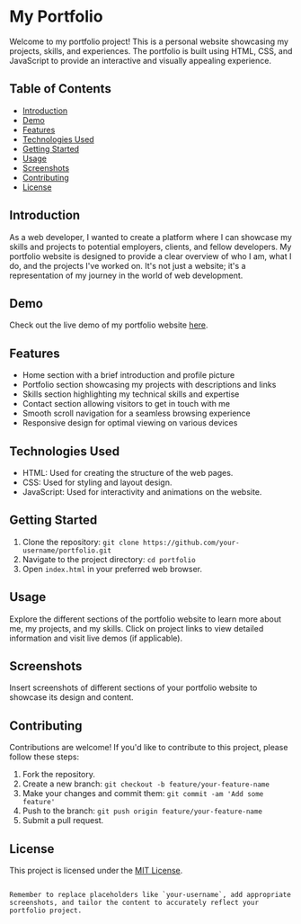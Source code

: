 # My Portfolio

Welcome to my portfolio project! This is a personal website showcasing my projects, skills, and experiences. The portfolio is built using HTML, CSS, and JavaScript to provide an interactive and visually appealing experience.

## Table of Contents

 
- [Introduction](#introduction)
- [Demo](#Demo)
- [Features](#features)
- [Technologies Used](#technologies-used)
- [Getting Started](#getting-started)
- [Usage](#usage)
- [Screenshots](#screenshots)
- [Contributing](#contributing)
- [License](#license)

 
## Introduction

As a web developer, I wanted to create a platform where I can showcase my skills and projects to potential employers, clients, and fellow developers. My portfolio website is designed to provide a clear overview of who I am, what I do, and the projects I've worked on. It's not just a website; it's a representation of my journey in the world of web development.

## Demo
Check out the live demo of my portfolio website [here](https://portfolio-website1.netlify.app/).
## Features

- Home section with a brief introduction and profile picture
- Portfolio section showcasing my projects with descriptions and links
- Skills section highlighting my technical skills and expertise
- Contact section allowing visitors to get in touch with me
- Smooth scroll navigation for a seamless browsing experience
- Responsive design for optimal viewing on various devices

## Technologies Used

- HTML: Used for creating the structure of the web pages.
- CSS: Used for styling and layout design.
- JavaScript: Used for interactivity and animations on the website.

## Getting Started

1. Clone the repository: `git clone https://github.com/your-username/portfolio.git`
2. Navigate to the project directory: `cd portfolio`
3. Open `index.html` in your preferred web browser.

## Usage

Explore the different sections of the portfolio website to learn more about me, my projects, and my skills. Click on project links to view detailed information and visit live demos (if applicable).

## Screenshots

Insert screenshots of different sections of your portfolio website to showcase its design and content.

## Contributing

Contributions are welcome! If you'd like to contribute to this project, please follow these steps:

1. Fork the repository.
2. Create a new branch: `git checkout -b feature/your-feature-name`
3. Make your changes and commit them: `git commit -am 'Add some feature'`
4. Push to the branch: `git push origin feature/your-feature-name`
5. Submit a pull request.

## License

This project is licensed under the [MIT License](LICENSE).
```

Remember to replace placeholders like `your-username`, add appropriate screenshots, and tailor the content to accurately reflect your portfolio project.
